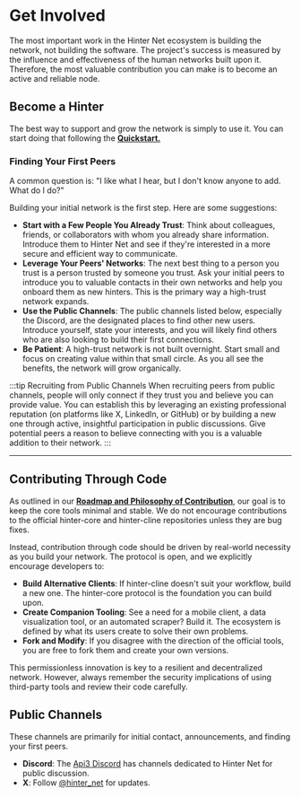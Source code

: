 # Get Involved

The most important work in the Hinter Net ecosystem is building the network, not building the software.
The project's success is measured by the influence and effectiveness of the human networks built upon it.
Therefore, the most valuable contribution you can make is to become an active and reliable node.

## Become a Hinter

The best way to support and grow the network is simply to use it.
You can start doing that following the **[Quickstart.](./quickstart.md)**

### Finding Your First Peers

A common question is: "I like what I hear, but I don't know anyone to add. What do I do?"

Building your initial network is the first step. Here are some suggestions:

- **Start with a Few People You Already Trust**: Think about colleagues, friends, or collaborators with whom you already share information.
  Introduce them to Hinter Net and see if they're interested in a more secure and efficient way to communicate.
- **Leverage Your Peers' Networks**: The next best thing to a person you trust is a person trusted by someone you trust.
  Ask your initial peers to introduce you to valuable contacts in their own networks and help you onboard them as new hinters.
  This is the primary way a high-trust network expands.
- **Use the Public Channels**: The public channels listed below, especially the Discord, are the designated places to find other new users.
  Introduce yourself, state your interests, and you will likely find others who are also looking to build their first connections.
- **Be Patient**: A high-trust network is not built overnight.
  Start small and focus on creating value within that small circle. As you all see the benefits, the network will grow organically.

:::tip Recruiting from Public Channels
When recruiting peers from public channels, people will only connect if they trust you and believe you can provide value.
You can establish this by leveraging an existing professional reputation (on platforms like X, LinkedIn, or GitHub) or by building a new one through active, insightful participation in public discussions.
Give potential peers a reason to believe connecting with you is a valuable addition to their network.
:::

---

## Contributing Through Code

As outlined in our **[Roadmap and Philosophy of Contribution](./roadmap.md)**, our goal is to keep the core tools minimal and stable.
We do not encourage contributions to the official hinter-core and hinter-cline repositories unless they are bug fixes.

Instead, contribution through code should be driven by real-world necessity as you build your network.
The protocol is open, and we explicitly encourage developers to:

- **Build Alternative Clients**: If hinter-cline doesn't suit your workflow, build a new one.
  The hinter-core protocol is the foundation you can build upon.
- **Create Companion Tooling**: See a need for a mobile client, a data visualization tool, or an automated scraper?
  Build it.
  The ecosystem is defined by what its users create to solve their own problems.
- **Fork and Modify**: If you disagree with the direction of the official tools, you are free to fork them and create your own versions.

This permissionless innovation is key to a resilient and decentralized network.
However, always remember the security implications of using third-party tools and review their code carefully.

## Public Channels

These channels are primarily for initial contact, announcements, and finding your first peers.

- **Discord**: The [Api3 Discord](https://discord.gg/api3dao) has channels dedicated to Hinter Net for public discussion.
- **X**: Follow [@hinter_net](https://x.com/hinter_net) for updates.
